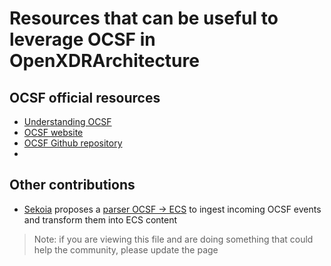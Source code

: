 # Resources that can be useful to leverage OCSF in OpenXDRArchitecture

## OCSF official resources
- [Understanding OCSF](https://github.com/ocsf/ocsf-docs/blob/main/Understanding%20OCSF.pdf)
- [OCSF website](https://schema.ocsf.io/)
- [OCSF Github repository](https://github.com/ocsf)
- 


## Other contributions
- [Sekoia](https://sekoia.io) proposes a [parser OCSF -> ECS](https://github.com/SEKOIA-IO/intake-formats/blob/main/OCSF/ocsf/ingest/parser.yml) to ingest incoming OCSF events and transform them into ECS content
> Note: if you are viewing this file and are doing something that could help the community, please update the page

